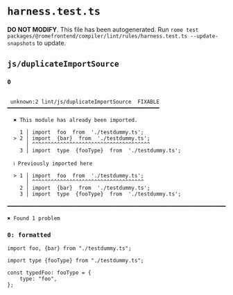 # `harness.test.ts`

**DO NOT MODIFY**. This file has been autogenerated. Run `rome test packages/@romefrontend/compiler/lint/rules/harness.test.ts --update-snapshots` to update.

## `js/duplicateImportSource`

### `0`

```

 unknown:2 lint/js/duplicateImportSource  FIXABLE  ━━━━━━━━━━━━━━━━━━━━━━━━━━━━━━━━━━━━━━━━━━━━━━━━━

  ✖ This module has already been imported.

    1 │ import  foo  from  './testdummy.ts';
  > 2 │ import  {bar}  from  './testdummy.ts';
      │ ^^^^^^^^^^^^^^^^^^^^^^^^^^^^^^^^^^^^^^
    3 │ import  type  {fooType}  from  './testdummy.ts';

  ℹ Previously imported here

  > 1 │ import  foo  from  './testdummy.ts';
      │ ^^^^^^^^^^^^^^^^^^^^^^^^^^^^^^^^^^^^
    2 │ import  {bar}  from  './testdummy.ts';
    3 │ import  type  {fooType}  from  './testdummy.ts';

━━━━━━━━━━━━━━━━━━━━━━━━━━━━━━━━━━━━━━━━━━━━━━━━━━━━━━━━━━━━━━━━━━━━━━━━━━━━━━━━━━━━━━━━━━━━━━━━━━━━

✖ Found 1 problem

```

### `0: formatted`

```
import foo, {bar} from "./testdummy.ts";

import type {fooType} from "./testdummy.ts";

const typedFoo: fooType = {
	type: "foo",
};

```
